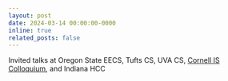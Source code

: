```yaml
---
layout: post
date: 2024-03-14 00:00:00-0000
inline: true
related_posts: false
---
```


Invited talks at Oregon State EECS, Tufts CS, UVA CS, <a href="https://infosci.cornell.edu/content/artistic-vision-interactive-computational-guidance-developing-expertise" target="_blank">Cornell IS Colloquium</a>, and Indiana HCC
